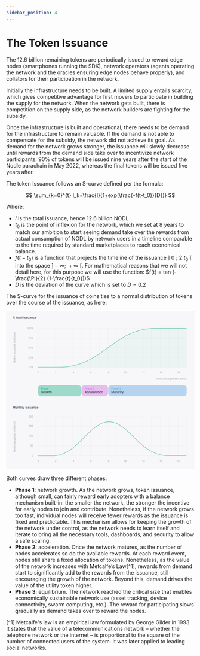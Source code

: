```yaml
---
sidebar_position: 4
---
```


# The Token Issuance

The 12.6 billion remaining tokens are periodically issued to reward edge nodes (smartphones running the SDK), network operators (agents operating the network and the oracles ensuring edge nodes behave properly), and collators for their participation in the network. 

Initially the infrastructure needs to be built. A limited supply entails scarcity, which gives competitive advantage for first movers to participate in building the supply for the network. When the network gets built, there is competition on the supply side, as the network builders are fighting for the subsidy.

Once the infrastructure is built and operational, there needs to be demand for the infrastructure to remain valuable. If the demand is not able to compensate for the subsidy, the network did not achieve its goal. As demand for the network grows stronger, the issuance will slowly decrease until rewards from the demand side take over to incentivize network participants. 90% of tokens will be issued nine years after the start of the Nodle parachain in May 2022, whereas the final tokens will be issued five years after.

The token Issuance follows an S-curve defined per the formula:

$$
\sum_{k=0}^{t} I_k=\frac{I}{1+exp(\frac{-f(t-t_0)}{D})}
$$

Where: 
- $I$ is the total issuance, hence 12.6 billion NODL
- $t_0$ is the point of inflexion for the network, which we set at 8 years to match our ambition to start seeing demand take over the rewards from actual consumption of NODL by network users in a timeline comparable to the time required by standard marketplaces to reach economical balance.
- $f(t-t_0)$ is a function that projects the timeline of the issuance $]\ 0\ ;\ 2 \  t_0 \ [$ into the space $]-\infty;\ +\infty\ [$. For mathematical reasons that we will not detail here, for this purpose we will use the function: $f(t) = tan (-\frac{\Pi}{2} (1-\frac{t}{t_0}))$
- $D$ is the deviation of the curve which is set to $D=0.2$

The S-curve for the issuance of coins ties to a normal distribution of tokens over the course of the issuance, as here:

![issuance](/static/img/docs/token/issuance.jpg)

Both curves draw three different phases:

- **Phase 1**: network growth. As the network grows, token issuance, although small, can fairly reward  early adopters with a balance mechanism built-in: the smaller the network, the stronger the incentive for early nodes to join and contribute. Nonetheless, if the network grows too fast, individual nodes will receive fewer rewards as the issuance is fixed and predictable. This mechanism allows for keeping the growth of the network under control, as the network needs to learn itself and iterate to bring all the necessary tools, dashboards, and security to allow a safe scaling.
- **Phase 2**: acceleration. Once the network matures, as the number of nodes accelerates so do the available rewards. At each reward event, nodes still share a fixed allocation of tokens. Nonetheless, as the value of the network increases with Metcalfe’s Law[^1], rewards from demand start to significantly add to the rewards from the issuance, still encouraging the growth of the network. Beyond this, demand drives the value of the utility token higher.
- **Phase 3**: equilibrium. The network reached the critical size that enables economically sustainable network use (asset tracking, device connectivity, swarm computing, etc.). The reward for participating slows gradually as demand takes over to reward the nodes.

[^1] Metcalfe's law is an empirical law formulated by George Gilder in 1993. It states that the value of a telecommunications network – whether the telephone network or the internet – is proportional to the square of the number of connected users of the system. It was later applied to leading social networks.

